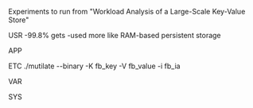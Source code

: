 Experiments to run from "Workload Analysis of a Large-Scale Key-Value Store"

USR
    -99.8% gets
    -used more like RAM-based persistent storage

APP
    

ETC
    ./mutilate --binary -K fb_key -V fb_value -i fb_ia 

VAR

SYS
